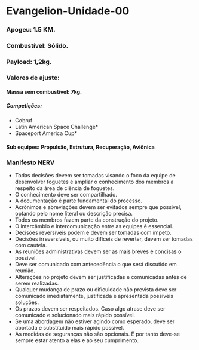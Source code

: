 # Evangelion-Unidade-00

### Apogeu: 1.5 KM.
### Combustível: Sólido.
### Payload: 1,2kg.

### Valores de ajuste:
#### Massa sem combustivel: 7kg.

##### Competições: 
* Cobruf
* Latin American Space Challenge*
* Spaceport America Cup*

#### Sub equipes: Propulsão, Estrutura, Recuperação, Aviônica


### Manifesto NERV

* Todas decisões devem ser tomadas visando o foco da equipe de desenvolver foguetes e ampliar o conhecimento dos membros a respeito da área de ciência de foguetes.
* O conhecimento deve ser compartilhado.
* A documentação é parte fundamental do processo.
* Acrônimos e abreviações devem ser evitados sempre que possível, optando pelo nome literal ou descrição precisa.
* Todos os membros fazem parte da construção do projeto.
* O intercâmbio e intercomunicação entre as equipes é essencial.
* Decisões reversíveis podem e devem ser tomadas com ímpeto.
* Decisões irreversíveis, ou muito difíceis de reverter, devem ser tomadas com cautela.
* As reuniões administrativas devem ser as mais breves e concisas o possível.
* Deve ser comunicado com antecedência o que será discutido em reunião.
* Alterações no projeto devem ser justificadas e comunicadas antes de serem realizadas.
* Qualquer mudança de prazo ou dificuldade não prevista deve ser comunicado imediatamente, justificada e apresentada possíveis soluções.
* Os prazos devem ser respeitados. Caso algo atrase deve ser comunicado e solucionado mais rápido possível.
* Se uma abordagem não estiver agindo como esperado, deve ser abortada e substituído mais rápido possível.
* As medidas de seguranças não são opcionais. E por tanto deve-se sempre estar atento a elas e ao seu cumprimento.
